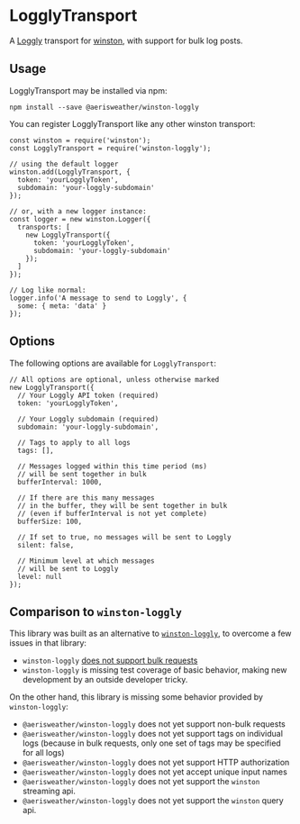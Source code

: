 # LogglyTransport

A [Loggly](https://www.loggly.com/) transport for [winston](https://github.com/winstonjs/winston), with support for bulk log posts.

## Usage

LogglyTransport may be installed via npm:

```
npm install --save @aerisweather/winston-loggly
```

You can register LogglyTransport like any other winston transport:

```
const winston = require('winston');
const LogglyTransport = require('winston-loggly');

// using the default logger
winston.add(LogglyTransport, {
  token: 'yourLogglyToken',
  subdomain: 'your-loggly-subdomain'
});

// or, with a new logger instance:
const logger = new winston.Logger({
  transports: [
    new LogglyTransport({
      token: 'yourLogglyToken',
      subdomain: 'your-loggly-subdomain'
    });
  ]
});

// Log like normal:
logger.info('A message to send to Loggly', { 
  some: { meta: 'data' }
});
```

## Options

The following options are available for `LogglyTransport`:

```
// All options are optional, unless otherwise marked
new LogglyTransport({
  // Your Loggly API token (required)
  token: 'yourLogglyToken',

  // Your Loggly subdomain (required)
  subdomain: 'your-loggly-subdomain',

  // Tags to apply to all logs
  tags: [],

  // Messages logged within this time period (ms) 
  // will be sent together in bulk
  bufferInterval: 1000,

  // If there are this many messages
  // in the buffer, they will be sent together in bulk
  // (even if bufferInterval is not yet complete)
  bufferSize: 100,

  // If set to true, no messages will be sent to Loggly
  silent: false,

  // Minimum level at which messages 
  // will be sent to Loggly
  level: null
});
```

## Comparison to `winston-loggly`

This library was built as an alternative to [`winston-loggly`](https://github.com/winstonjs/winston-loggly), to overcome a few issues in that library:

* `winston-loggly` [does not support bulk requests](https://github.com/winstonjs/winston-loggly/issues/45)
* `winston-loggly` is missing test coverage of basic behavior, making new development by an outside developer tricky.

On the other hand, this library is missing some behavior provided by `winston-loggly`:

* `@aerisweather/winston-loggly` does not yet support non-bulk requests
* `@aerisweather/winston-loggly` does not yet support tags on individual logs (because in bulk requests, only one set of tags may be specified for all logs)
* `@aerisweather/winston-loggly` does not yet support HTTP authorization
* `@aerisweather/winston-loggly` does not yet accept unique input names
* `@aerisweather/winston-loggly` does not yet support the `winston` streaming api.
* `@aerisweather/winston-loggly` does not yet support the `winston` query api.